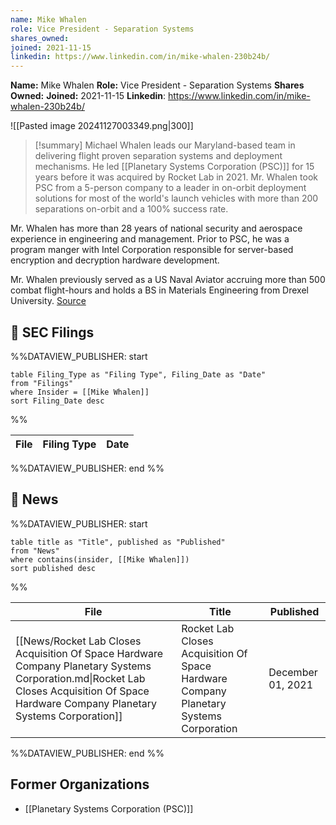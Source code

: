 ```yaml
---
name: Mike Whalen
role: Vice President - Separation Systems
shares_owned: 
joined: 2021-11-15
linkedin: https://www.linkedin.com/in/mike-whalen-230b24b/
---
```

**Name:** Mike Whalen
**Role:** Vice President - Separation Systems
**Shares Owned:** 
**Joined:** 2021-11-15
**Linkedin**: https://www.linkedin.com/in/mike-whalen-230b24b/

![[Pasted image 20241127003349.png|300]]

>[!summary]
Michael Whalen leads our Maryland-based team in delivering flight proven separation systems and deployment mechanisms. He led [[Planetary Systems Corporation (PSC)]] for 15 years before it was acquired by Rocket Lab in 2021. Mr. Whalen took PSC from a 5-person company to a leader in on-orbit deployment solutions for most of the world's launch vehicles with more than 200 separations on-orbit and a 100% success rate.
>
Mr. Whalen has more than 28 years of national security and aerospace experience in engineering and management. Prior to PSC, he was a program manger with Intel Corporation responsible for server-based encryption and decryption hardware development.
>
Mr. Whalen previously served as a US Naval Aviator accruing more than 500 combat flight-hours and holds a BS in Materials Engineering from Drexel University.
[Source](https://www.rocketlabusa.com/about/team/)

## 💼 SEC Filings
%%DATAVIEW_PUBLISHER: start
```
table Filing_Type as "Filing Type", Filing_Date as "Date"
from "Filings"
where Insider = [[Mike Whalen]]
sort Filing_Date desc

```
%%

| File | Filing Type | Date |
| ---- | ----------- | ---- |

%%DATAVIEW_PUBLISHER: end %%

## 📰 News
%%DATAVIEW_PUBLISHER: start
```
table title as "Title", published as "Published"
from "News"
where contains(insider, [[Mike Whalen]])
sort published desc
```
%%

| File                                                                                                                                                                                     | Title                                                                                  | Published         |
| ---------------------------------------------------------------------------------------------------------------------------------------------------------------------------------------- | -------------------------------------------------------------------------------------- | ----------------- |
| [[News/Rocket Lab Closes Acquisition Of Space Hardware Company Planetary Systems Corporation.md\|Rocket Lab Closes Acquisition Of Space Hardware Company Planetary Systems Corporation]] | Rocket Lab Closes Acquisition Of Space Hardware Company Planetary Systems Corporation  | December 01, 2021 |

%%DATAVIEW_PUBLISHER: end %%

## Former Organizations

-  [[Planetary Systems Corporation (PSC)]]
